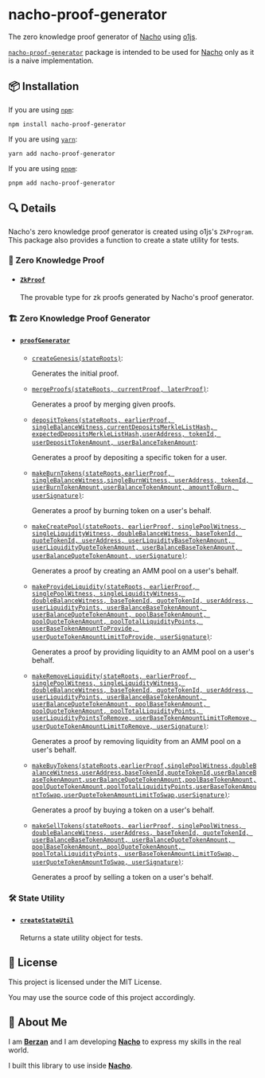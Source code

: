 # nacho-proof-generator

The zero knowledge proof generator of [Nacho](https://github.com/berzanorg/nacho) using [o1js](https://www.npmjs.com/package/o1js).

[`nacho-proof-generator`](https://www.npmjs.com/package/nacho-proof-generator) package is intended to be used for [Nacho](https://github.com/berzanorg/nacho) only as it is a naive implementation.

## 📦 Installation

If you are using [`npm`](https://docs.npmjs.com/cli/):

```shell
npm install nacho-proof-generator
```

If you are using [`yarn`](https://classic.yarnpkg.com/lang/en/docs/cli/):

```shell
yarn add nacho-proof-generator
```

If you are using [`pnpm`](https://pnpm.io/pnpm-cli):

```shell
pnpm add nacho-proof-generator
```

## 🔍 Details

Nacho's zero knowledge proof generator is created using o1js's `ZkProgram`.
This package also provides a function to create a state utility for tests.

### 🔐 Zero Knowledge Proof

-   #### [`ZkProof`](https://github.com/berzanorg/nacho/blob/main/proof-generator/src/zk-proof.ts)

    The provable type for zk proofs generated by Nacho's proof generator.

### 🏗️ Zero Knowledge Proof Generator

-   #### [`proofGenerator`](https://github.com/berzanorg/nacho/blob/main/proof-generator/src/proof-generator.ts)

    -   [`createGenesis(stateRoots)`](https://github.com/berzanorg/nacho/blob/main/proof-generator/src/methods/create-genesis.ts):

        Generates the initial proof.

    -   [`mergeProofs(stateRoots, currentProof, laterProof)`](https://github.com/berzanorg/nacho/blob/main/proof-generator/src/methods/merge-proofs.ts):

        Generates a proof by merging given proofs.

    -   [`depositTokens(stateRoots, earlierProof, singleBalanceWitness,currentDepositsMerkleListHash, expectedDepositsMerkleListHash,userAddress, tokenId, userDepositTokenAmount, userBalanceTokenAmount`](https://github.com/berzanorg/nacho/blob/main/proof-generator/src/methods/deposit-tokens.ts):

        Generates a proof by depositing a specific token for a user.

    -   [`makeBurnTokens(stateRoots,earlierProof, singleBalanceWitness,singleBurnWitness, userAddress, tokenId, userBurnTokenAmount,userBalanceTokenAmount, amountToBurn, userSignature)`](https://github.com/berzanorg/nacho/blob/main/proof-generator/src/methods/make-burn-tokens.ts):

        Generates a proof by burning token on a user's behalf.

    -   [`makeCreatePool(stateRoots, earlierProof, singlePoolWitness, singleLiquidityWitness, doubleBalanceWitness, baseTokenId, quoteTokenId, userAddress, userLiquidityBaseTokenAmount, userLiquidityQuoteTokenAmount, userBalanceBaseTokenAmount, userBalanceQuoteTokenAmount, userSignature)`](https://github.com/berzanorg/nacho/blob/main/proof-generator/src/methods/make-create-pool.ts):

        Generates a proof by creating an AMM pool on a user's behalf.

    -   [`makeProvideLiquidity(stateRoots, earlierProof, singlePoolWitness, singleLiquidityWitness, doubleBalanceWitness, baseTokenId, quoteTokenId, userAddress, userLiquidityPoints, userBalanceBaseTokenAmount, userBalanceQuoteTokenAmount, poolBaseTokenAmount, poolQuoteTokenAmount, poolTotalLiquidityPoints, userBaseTokenAmountToProvide, userQuoteTokenAmountLimitToProvide, userSignature)`](https://github.com/berzanorg/nacho/blob/main/proof-generator/src/methods/make-provide-liquidity.ts):

        Generates a proof by providing liquidity to an AMM pool on a user's behalf.

    -   [`makeRemoveLiquidity(stateRoots, earlierProof, singlePoolWitness, singleLiquidityWitness, doubleBalanceWitness, baseTokenId, quoteTokenId, userAddress, userLiquidityPoints, userBalanceBaseTokenAmount, userBalanceQuoteTokenAmount, poolBaseTokenAmount, poolQuoteTokenAmount, poolTotalLiquidityPoints, userLiquidityPointsToRemove, userBaseTokenAmountLimitToRemove, userQuoteTokenAmountLimitToRemove, userSignature)`](https://github.com/berzanorg/nacho/blob/main/proof-generator/src/methods/make-remove-liquidity.ts):

        Generates a proof by removing liquidity from an AMM pool on a user's behalf.

    -   [`makeBuyTokens(stateRoots,earlierProof,singlePoolWitness,doubleBalanceWitness,userAddress,baseTokenId,quoteTokenId,userBalanceBaseTokenAmount,userBalanceQuoteTokenAmount,poolBaseTokenAmount,poolQuoteTokenAmount,poolTotalLiquidityPoints,userBaseTokenAmountToSwap,userQuoteTokenAmountLimitToSwap,userSignature)`](https://github.com/berzanorg/nacho/blob/main/proof-generator/src/methods/make-buy-tokens.ts):

        Generates a proof by buying a token on a user's behalf.

    -   [`makeSellTokens(stateRoots, earlierProof, singlePoolWitness, doubleBalanceWitness, userAddress, baseTokenId, quoteTokenId, userBalanceBaseTokenAmount, userBalanceQuoteTokenAmount, poolBaseTokenAmount, poolQuoteTokenAmount, poolTotalLiquidityPoints, userBaseTokenAmountLimitToSwap, userQuoteTokenAmountToSwap, userSignature)`](https://github.com/berzanorg/nacho/blob/main/proof-generator/src/methods/make-sell-tokens.ts):

        Generates a proof by selling a token on a user's behalf.

### 🛠️ State Utility

-   #### [`createStateUtil`](https://github.com/berzanorg/nacho/blob/main/proof-generator/tests/create-state-util.ts)

    Returns a state utility object for tests.

## 📝 License

This project is licensed under the MIT License.

You may use the source code of this project accordingly.

## 👤 About Me

I am [**Berzan**](https://berzan.org/) and I am developing [**Nacho**](https://nacho.finance/) to express my skills in the real world.

I built this library to use inside [**Nacho**](https://nacho.finance/).
